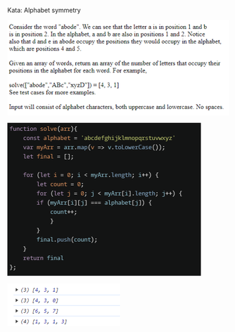 Kata: Alphabet symmetry

![screen image](pic.png)

![code image](code.png)

![console image](cons.png)